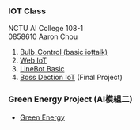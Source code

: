 ### IOT Class
NCTU AI College 108-1 <br />
0858610 Aaron Chou
1. [Bulb_Control (basic iottalk)](https://github.com/aaron851113/iottalk/tree/master/Bulb_control)
2. [Web IoT](https://github.com/aaron851113/iottalk/tree/master/web)
3. [LineBot Basic](https://github.com/aaron851113/iottalk/tree/master/Line_Bot) 
4. [Boss Dection IoT](https://github.com/aaron851113/iottalk/tree/master/Boss_Detection) (Final Project)

### Green Energy Project (AI模組二)
* [Green Energy](https://github.com/aaron851113/iottalk/tree/master/Green%20Energy)
